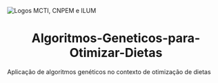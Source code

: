 ![Logos MCTI, CNPEM e ILUM](https://github.com/leticiaalmnunes/PCD---Boletim/assets/172425156/93c3eb13-410c-40c0-a412-7096187678a4)
<h1 align='center'> Algoritmos-Geneticos-para-Otimizar-Dietas </h1>
Aplicação de algoritmos genéticos no contexto de otimização de dietas
